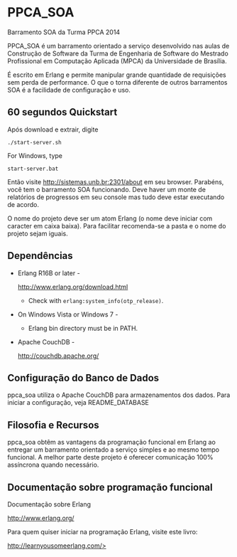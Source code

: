 # PPCA_SOA
Barramento SOA da Turma PPCA 2014

PPCA_SOA é um barramento orientado a serviço desenvolvido nas aulas de Construção de Software da Turma de Engenharia de Software do Mestrado Profissional em Computação Aplicada (MPCA) da Universidade de Brasília. 

É escrito em Erlang e permite manipular grande quantidade de requisições sem perda de performance. O que o torna diferente de outros barramentos SOA é a facilidade de configuração e uso.


60 segundos Quickstart
--------------------

Após download e extrair, digite

```console
./start-server.sh
```

For Windows, type

```console
start-server.bat
```

Então visite http://sistemas.unb.br:2301/about em seu browser. Parabéns, você tem o barramento SOA funcionando. Deve haver um monte de relatórios de progressos em seu console mas tudo deve estar executando de acordo.

O nome do projeto deve ser um atom Erlang (o nome deve iniciar com caracter em caixa baixa). Para facilitar recomenda-se a pasta e o nome do projeto sejam iguais.



Dependências
------------

* Erlang R16B or later -

    <http://www.erlang.org/download.html>

  * Check with `erlang:system_info(otp_release)`.


* On Windows Vista or Windows 7 -

  * Erlang bin directory must be in PATH.


* Apache CouchDB -

    <http://couchdb.apache.org/>




Configuração do Banco de Dados
--------------

ppca_soa utiliza o Apache CouchDB para armazenamentos dos dados. Para iniciar a configuração, veja README_DATABASE


Filosofia e Recursos
-----------------------

ppca_soa obtêm as vantagens da programação funcional em Erlang ao entregar um barramento orientado a serviço simples e ao mesmo tempo funcional. A melhor parte deste projeto é oferecer comunicação 100% assíncrona quando necessário.




Documentação sobre programação funcional
---------------

Documentação sobre Erlang

<http://www.erlang.org/>

Para quem quiser iniciar na programação Erlang, visite este livro:

http://learnyousomeerlang.com/>




